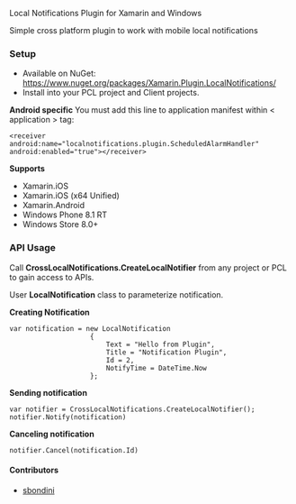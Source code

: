 Local Notifications Plugin for Xamarin and Windows

Simple cross platform plugin to work with mobile local notifications

### Setup
* Available on NuGet: https://www.nuget.org/packages/Xamarin.Plugin.LocalNotifications/
* Install into your PCL project and Client projects.

**Android specific** You must add this line to application manifest within < application > tag:
```
<receiver android:name="localnotifications.plugin.ScheduledAlarmHandler" android:enabled="true"></receiver>
```

**Supports**
* Xamarin.iOS
* Xamarin.iOS (x64 Unified)
* Xamarin.Android
* Windows Phone 8.1 RT
* Windows Store 8.0+

### API Usage

Call **CrossLocalNotifications.CreateLocalNotifier** from any project or PCL to gain access to APIs.

User **LocalNotification** class to parameterize notification.

**Creating Notification**
```
var notification = new LocalNotification
					{
						Text = "Hello from Plugin",
						Title = "Notification Plugin",
						Id = 2,
						NotifyTime = DateTime.Now
					};
```

**Sending notification**
```
var notifier = CrossLocalNotifications.CreateLocalNotifier();
notifier.Notify(notification)
```

**Canceling notification**
```
notifier.Cancel(notification.Id)
```

#### Contributors
* [sbondini](https://github.com/sbondini)
